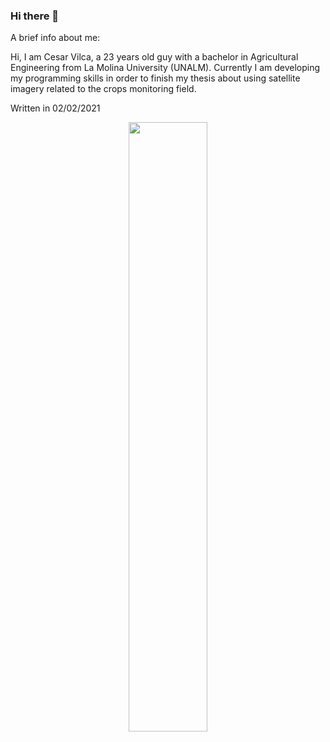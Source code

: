 ### Hi there 👋

A brief info about me:

 Hi, I am Cesar Vilca, a 23 years old guy with a bachelor in Agricultural Engineering from La Molina University (UNALM). Currently I am developing my programming skills in order to finish my thesis about using satellite imagery related to the crops monitoring field.
 
Written in 02/02/2021

<center>
<img src= 'https://miro.medium.com/max/1350/1*bOokbEeXpF1Z4gd_BpL93w.jpeg' width=50%/>
</center>



<!--
**vilcagamarracf/vilcagamarracf** is a ✨ _special_ ✨ repository because its `README.md` (this file) appears on your GitHub profile.
